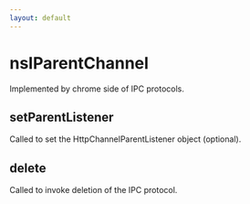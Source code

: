 ```yaml
---
layout: default
---
```


# nsIParentChannel #

Implemented by chrome side of IPC protocols.


## setParentListener ##

Called to set the HttpChannelParentListener object (optional).


## delete ##

Called to invoke deletion of the IPC protocol.

